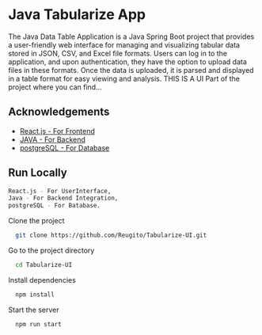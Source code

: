 # Java Tabularize App

The Java Data Table Application is a Java Spring Boot project that provides a user-friendly web interface for managing and visualizing tabular data stored in JSON, CSV, and Excel file formats. Users can log in to the application, and upon authentication, they have the option to upload data files in these formats. Once the data is uploaded, it is parsed and displayed in a table format for easy viewing and analysis.
THIS IS A UI Part of the project where you can find...

## Acknowledgements

 - [React.js - For Frontend](https://react.dev/learn/installation)
 - [JAVA - For Backend](https://www.java.com/en/download/help/download_options.html)
 - [postgreSQL - For Database](https://www.postgresql.org/download/)


## Run Locally
```bash
React.js - For UserInterface,
Java - For Backend Integration,
postgreSQL - For Batabase.
```
Clone the project

```bash
  git clone https://github.com/Reugito/Tabularize-UI.git
```

Go to the project directory

```bash
  cd Tabularize-UI
```

Install dependencies

```bash
  npm install
```

Start the server

```bash
  npm run start
```

